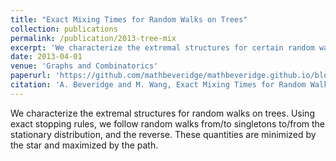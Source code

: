 ```yaml
---
title: "Exact Mixing Times for Random Walks on Trees"
collection: publications
permalink: /publication/2013-tree-mix
excerpt: 'We characterize the extremal structures for certain random walks on trees. These quantities are minimized by the star and maximized by the path.'
date: 2013-04-01
venue: 'Graphs and Combinatorics'
paperurl: 'https://github.com/mathbeveridge/mathbeveridge.github.io/blob/master/files/tree-mixing.pdf'
citation: 'A. Beveridge and M. Wang, Exact Mixing Times for Random Walks on Trees, Graphs and Combinatorics, Vol. 29, No. 4, (2013), pp. 757-772.'
---
```


We characterize the extremal structures for random walks on trees. 
Using exact stopping rules, we follow random walks from/to singletons to/from the stationary distribution, and the reverse. 
These quantities are minimized by the star and maximized by the path.
